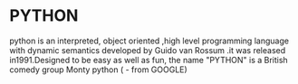 # PYTHON
python is an interpreted, object oriented ,high level programming language with dynamic semantics developed by Guido van Rossum .it  was released in1991.Designed to be easy as well as  fun, the name "PYTHON" is a British comedy group Monty python ( - from GOOGLE)
